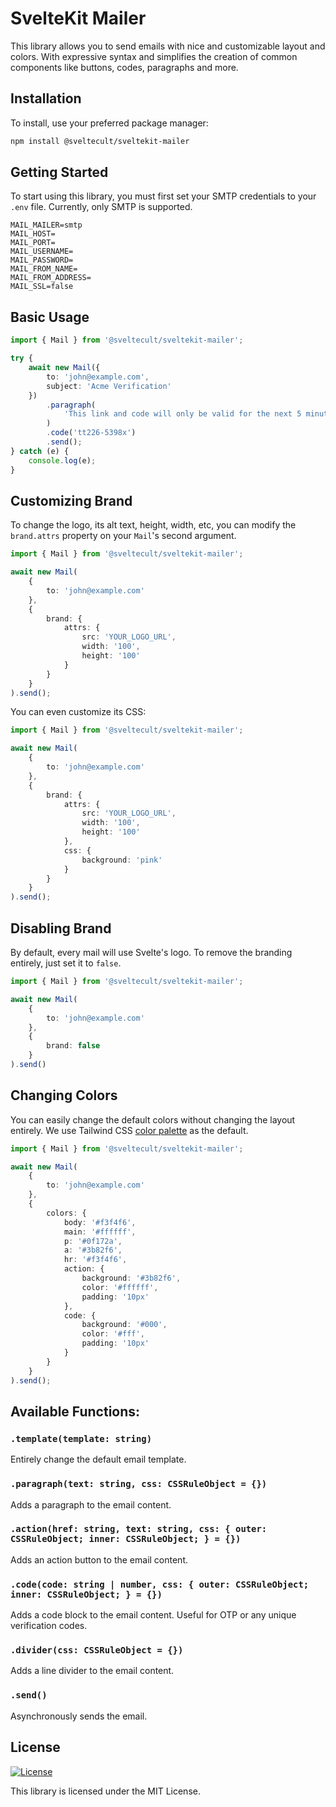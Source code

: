 # SvelteKit Mailer

This library allows you to send emails with nice and customizable layout and colors. With expressive syntax and simplifies the creation of common components like buttons, codes, paragraphs and more.

## Installation

To install, use your preferred package manager:

```bash
npm install @sveltecult/sveltekit-mailer
```

## Getting Started

To start using this library, you must first set your SMTP credentials to your `.env` file. Currently, only SMTP is supported.

```env
MAIL_MAILER=smtp
MAIL_HOST=
MAIL_PORT=
MAIL_USERNAME=
MAIL_PASSWORD=
MAIL_FROM_NAME=
MAIL_FROM_ADDRESS=
MAIL_SSL=false
```


## Basic Usage

```typescript
import { Mail } from '@sveltecult/sveltekit-mailer';

try {
    await new Mail({
        to: 'john@example.com',
        subject: 'Acme Verification'
    })
        .paragraph(
            'This link and code will only be valid for the next 5 minutes. If the link does not work, you can use the login verification code directly:'
        )
        .code('tt226-5398x')
        .send();
} catch (e) {
    console.log(e);
}
```

## Customizing Brand

To change the logo, its alt text, height, width, etc, you can modify the `brand.attrs` property on your `Mail`'s second argument.

```typescript
import { Mail } from '@sveltecult/sveltekit-mailer';

await new Mail(
	{
		to: 'john@example.com'
	},
	{
		brand: {
			attrs: {
				src: 'YOUR_LOGO_URL',
				width: '100',
				height: '100'
			}
		}
	}
).send();
```

You can even customize its CSS:

```typescript
import { Mail } from '@sveltecult/sveltekit-mailer';

await new Mail(
	{
		to: 'john@example.com'
	},
	{
		brand: {
			attrs: {
				src: 'YOUR_LOGO_URL',
				width: '100',
				height: '100'
			},
			css: {
				background: 'pink'
			}
		}
	}
).send();
```

## Disabling Brand

By default, every mail will use Svelte's logo. To remove the branding entirely, just set it to `false`.

```typescript
import { Mail } from '@sveltecult/sveltekit-mailer';

await new Mail(
    {
        to: 'john@example.com'
    },
    {
        brand: false
    }
).send()
```

## Changing Colors

You can easily change the default colors without changing the layout entirely. We use Tailwind CSS [color palette](https://tailwindcss.com/docs/customizing-colors) as the default.

```typescript
import { Mail } from '@sveltecult/sveltekit-mailer';

await new Mail(
    {
        to: 'john@example.com'
    },
    {
        colors: {
            body: '#f3f4f6',
            main: '#ffffff',
            p: '#0f172a',
            a: '#3b82f6',
            hr: '#f3f4f6',
            action: {
                background: '#3b82f6',
                color: '#ffffff',
                padding: '10px'
            },
            code: {
                background: '#000',
                color: '#fff',
                padding: '10px'
            }
        }
    }
).send();
```

## Available Functions:

### `.template(template: string)`

Entirely change the default email template.

### `.paragraph(text: string, css: CSSRuleObject = {})`

Adds a paragraph to the email content.

### `.action(href: string, text: string, css: { outer: CSSRuleObject; inner: CSSRuleObject; } = {})`

Adds an action button to the email content.

### `.code(code: string | number, css: { outer: CSSRuleObject; inner: CSSRuleObject; } = {})`

Adds a code block to the email content. Useful for OTP or any unique verification codes.

### `.divider(css: CSSRuleObject = {})`

Adds a line divider to the email content.

### `.send()`

Asynchronously sends the email.

## License

[![License](https://img.shields.io/badge/License-MIT-blue.svg)](https://opensource.org/licenses/MIT)

This library is licensed under the MIT License.
